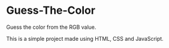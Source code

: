 # Guess-The-Color
Guess the color from the RGB value.

This is a simple project made using HTML, CSS and JavaScript.
